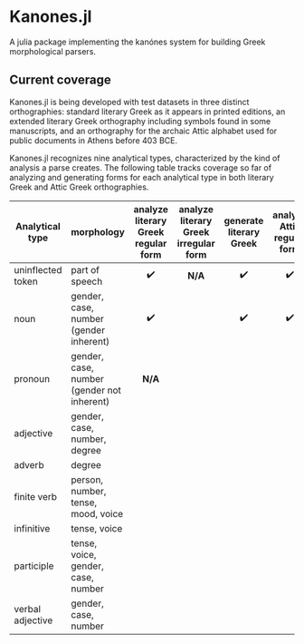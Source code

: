 # Kanones.jl

A julia package implementing the kanónes system for building Greek morphological parsers.


## Current coverage



Kanones.jl is being developed with test datasets in three distinct orthographies: standard literary Greek as it appears in printed editions, an extended literary Greek orthography including symbols found in some manuscripts, and an orthography for the archaic Attic alphabet used for public documents in Athens before 403 BCE.


Kanones.jl recognizes nine analytical types, characterized by the kind of analysis a parse creates.  The following table tracks coverage so far of analyzing and generating forms for each analytical type in both literary Greek and Attic Greek orthographies.


| Analytical type | morphology | analyze literary Greek regular form |  analyze literary Greek irregular form  |  generate literary Greek | analyze Attic regular form | analyze Attic irregular form  | generate Attic |
| --- | --- | :---: | :---: | :---: | :---: | :---: | :---: |
| uninflected token | part of speech | ✔️  | **N/A** | ✔️ |   ✔️ | **N/A** | ✔️ |
| noun | gender, case, number (gender inherent) | ✔️ |  | ✔️ | ✔️ |  | |
| pronoun | gender, case, number (gender not inherent) |  **N/A** | | | | | |
| adjective | gender, case, number, degree | | | | | | |
| adverb | degree |  | | | | | |
| finite verb | person, number, tense, mood, voice | | | | | | |
| infinitive | tense, voice | | | | | | |
| participle | tense, voice, gender, case, number | | | | | | |
| verbal adjective |  gender, case, number | | | | | | |
